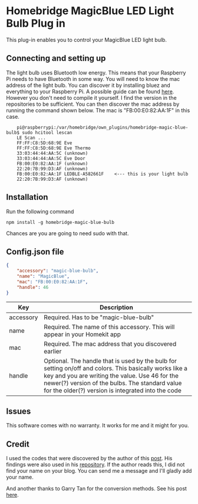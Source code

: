 # Homebridge MagicBlue LED Light Bulb Plug in

This plug-in enables you to control your MagicBlue LED light bulb.

## Connecting and setting up

The light bulb uses Bluetooth low energy. This means that your Raspberry Pi needs to have Bluetooth in some way. You will need to know the mac address of the light bulb. You can discover it by installing bluez and everything to your Raspberry Pi. A possible guide can be found [here](http://www.elinux.org/RPi_Bluetooth_LE). However you don't need to compile it yourself. I find the version in the repositories to be sufficient. You can then discover the mac address by running the command shown below. The mac is "FB:00:E0:82:AA:1F" in this case.

```
	pi@raspberrypi:/var/homebridge/own_plugins/homebridge-magic-blue-bulb$ sudo hcitool lescan
	LE Scan ...
	FF:FF:C8:5D:68:9E Eve
	FF:FF:C8:5D:68:9E Eve Thermo
	33:03:44:44:AA:5C (unknown)
	33:03:44:44:AA:5C Eve Door
	FB:00:E0:82:AA:1F (unknown)
	22:20:7B:99:D3:AF (unknown)
	FB:00:E0:82:AA:1F LEDBLE-A582661F    <--- this is your light bulb
	22:20:7B:99:D3:AF (unknown)
```

## Installation

Run the following command

```
npm install -g homebridge-magic-blue-bulb
```

Chances are you are going to need sudo with that.

## Config.json file

```json
{
    "accessory": "magic-blue-bulb",
    "name": "MagicBlue",
    "mac": "FB:00:E0:82:AA:1F",
    "handle": 46
}
```

| Key       | Description                                                                                                                                                                                                                                                       |
| --------- | ----------------------------------------------------------------------------------------------------------------------------------------------------------------------------------------------------------------------------------------------------------------- |
| accessory | Required. Has to be "magic-blue-bulb"                                                                                                                                                                                                                             |
| name      | Required. The name of this accessory. This will appear in your Homekit app                                                                                                                                                                                        |
| mac       | Required. The mac address that you discovered earlier                                                                                                                                                                                                             |
| handle    | Optional. The handle that is used by the bulb for setting on/off and colors. This basically works like a key and you are writing the value. Use 46 for the newer(?) version of the bulbs. The standard value for the older(?) version is integrated into the code |

## Issues

This software comes with no warranty. It works for me and it might for you.

## Credit

I used the codes that were discovered by the author of this [post](https://bene.tweakblogs.net/blog/12447/connect-a-bluetooth-lightbulb-to-philips-hue). His findings were also used in his [repository](https://github.com/b0tting/magicbluehue). If the author reads this, I did not find your name on your blog. You can send me a message and I'll gladly add your name.

And another thanks to Garry Tan for the conversion methods. See his post [here](http://axonflux.com/handy-rgb-to-hsl-and-rgb-to-hsv-color-model-c).
